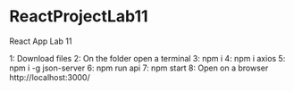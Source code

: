 # ReactProjectLab11
React App Lab 11



1: Download files
2: On the folder open a terminal
3: npm i
4: npm i axios
5: npm i -g json-server
6: npm run api
7: npm start
8: Open on a browser http://localhost:3000/
